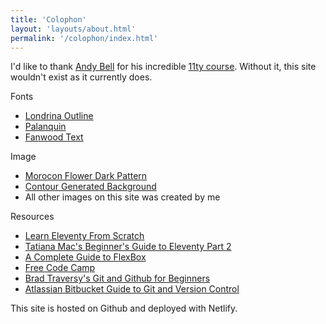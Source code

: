 ```yaml
---
title: 'Colophon'
layout: 'layouts/about.html'
permalink: '/colophon/index.html'
---
```


I'd like to thank [Andy Bell](https://hankchizljaw.com/) for his incredible [11ty course](https://piccalil.li/course/learn-eleventy-from-scratch/). Without it, this site wouldn't exist as it currently does.

Fonts

* [Londrina Outline](https://fonts.google.com/specimen/Londrina+Outline)
* [Palanquin](https://fonts.google.com/specimen/Palanquin)
* [Fanwood Text](https://fonts.google.com/specimen/Fanwood+Text)

Image

* [Morocon Flower Dark Pattern](https://www.toptal.com/designers/subtlepatterns/moroccan-flower-dark-pattern/)
* [Contour Generated Background](https://makebackground.io/bk/contour/gray-contour-map-vintage-texture)
* All other images on this site was created by me

Resources

* [Learn Eleventy From Scratch](https://piccalil.li/course/learn-eleventy-from-scratch/)
* [Tatiana Mac's Beginner's Guide to Eleventy Part 2](https://tatianamac.com/posts/beginner-eleventy-tutorial-partii/)
* [A Complete Guide to FlexBox](https://css-tricks.com/snippets/css/a-guide-to-flexbox/)
* [Free Code Camp](https://www.freecodecamp.org/)
* [Brad Traversy's Git and Github for Beginners](https://www.youtube.com/watch?v=SWYqp7iY_Tc)
* [Atlassian Bitbucket Guide to Git and Version Control](https://www.atlassian.com/git/tutorials/what-is-version-control)

This site is hosted on Github and deployed with Netlify.


